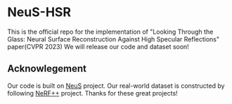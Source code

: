 # NeuS-HSR
This is the official repo for the implementation of "Looking Through the Glass: Neural Surface Reconstruction Against High Specular Reflections" paper(CVPR 2023)
We will release our code and dataset soon!


## Acknowlegement
Our code is built on [NeuS](https://github.com/Totoro97/NeuS) project. Our real-world dataset is constructed by following [NeRF++](https://github.com/Kai-46/nerfplusplus) project. 
Thanks for these great projects!
